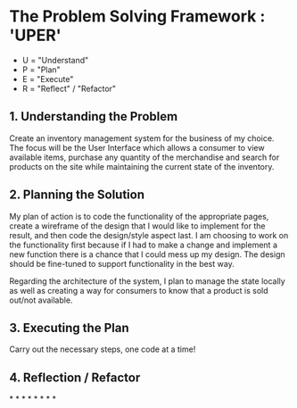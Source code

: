 <h1>The Problem Solving Framework : 'UPER'</h1>

-   U = "Understand"
-   P = "Plan"
-   E = "Execute"
-   R = "Reflect" / "Refactor"

<h2>1. Understanding the Problem</h2>
Create an inventory management system for the business of my choice. The focus will be the User Interface which allows a consumer to view available items, purchase any quantity of the merchandise and search for products on the site while maintaining the current state of the inventory.
<h2>
    2. Planning the Solution
</h2>
My plan of action is to code the functionality of the appropriate pages, create a wireframe of the design that I would like to implement for the result, and then code the design/style aspect last. I am choosing to work on the functionality first because if I had to make a change and implement a new function there is a chance that I could mess up my design. The design should be fine-tuned to support functionality in the best way.

Regarding the architecture of the system, I plan to manage the state locally as well as creating a way for consumers to know that a product is sold out/not available.

<h2>
    3. Executing the Plan
</h2>
Carry out the necessary steps, one code at a time!
<h2>
    4. Reflection / Refactor
</h2>
*
*
*
*
*
*
*
*
